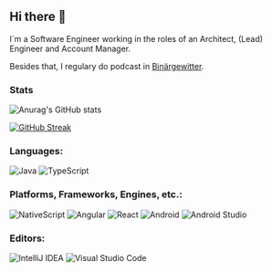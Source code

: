 ## Hi there 👋

I´m a Software Engineer working in the roles of an Architect, (Lead) Engineer and Account Manager.

Besides that, I regulary do podcast in [Binärgewitter](http://blog.binaergewitter.de/).

<p> <!-- GitHub README Stats -->

### Stats 
![Anurag's GitHub stats](https://github-readme-stats.vercel.app/api?username=madmas&count_private=true&show_icons=true&theme=tokyonight&hide_border=true)
 
  <!-- 
  <a href="https://github.com/madmas?tab=repositories">
    <img width="500" height="auto" alt="madmas's github stats" 
         src="https://github-readme-stats.vercel.app/api?username=madmas&show_icons=true&theme=algolia&count_private=true" />
 </a>
-->
  </p>

<!--
**madmas/madmas** is a ✨ _special_ ✨ repository because its `README.md` (this file) appears on your GitHub profile.

Here are some ideas to get you started:

- 🔭 I’m currently working on ...
- 🌱 I’m currently learning ...
- 👯 I’m looking to collaborate on ...
- 🤔 I’m looking for help with ...
- 💬 Ask me about ...
- 📫 How to reach me: ...
- 😄 Pronouns: ...
- ⚡ Fun fact: ...
-->
 
[![GitHub Streak](http://github-readme-streak-stats.herokuapp.com?user=madmas&theme=tokyonight&hide_border=true&date_format=j%20M%5B%20Y%5D)](https://git.io/streak-stats)




### Languages:

![Java](https://img.shields.io/badge/java-%230175C2.svg?style=for-the-badge&logo=java&logoColor=white) 
![TypeScript](https://img.shields.io/badge/typescript-3670A0?style=for-the-badge&logo=typescript&logoColor=ffdd54)

### Platforms, Frameworks, Engines, etc.:

![NativeScript](https://img.shields.io/badge/NativeScript-%2302569B.svg?style=for-the-badge&logo=NativeScript&logoColor=white) 
![Angular](https://img.shields.io/badge/Angular-%2302569B.svg?style=for-the-badge&logo=Angular&logoColor=white) 
![React](https://img.shields.io/badge/React-%2302569B.svg?style=for-the-badge&logo=React&logoColor=white) 
![Android](https://img.shields.io/badge/Android-3DDC84?style=for-the-badge&logo=android&logoColor=white) 
![Android Studio](https://img.shields.io/badge/Android%20Studio-3DDC84.svg?style=for-the-badge&logo=android-studio&logoColor=white)

### Editors:

![IntelliJ IDEA](https://img.shields.io/badge/IntelliJIDEA-000000.svg?style=for-the-badge&logo=intellij-idea&logoColor=white)
![Visual Studio Code](https://img.shields.io/badge/Visual%20Studio%20Code-0078d7.svg?style=for-the-badge&logo=visual-studio-code&logoColor=white) 
